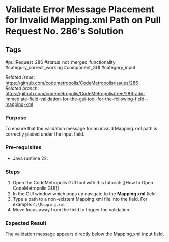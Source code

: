 # Validate Error Message Placement for Invalid Mapping.xml Path on Pull Request No. 286's Solution

## Tags
#pullRequest_286 #status_not_merged_functionality #category_correct_working #component_GUI #category_input

_Related issue:_ https://github.com/codemetropolis/CodeMetropolis/issues/286 <br>
_Related branch:_ https://github.com/codemetropolis/CodeMetropolis/tree/286-add-immediate-field-validation-for-the-gui-tool-for-the-following-field--mapping-xml

### Purpose
To ensure that the validation message for an invalid Mapping.xml path is correctly placed under the input field.

### Pre-requisites
- Java runtime 22.

### Steps
1. Open the CodeMetropolis GUI tool with this tutorial: [[How to Open CodeMetropolis GUI]]
2. In the GUI window which pops up navigate to the **Mapping xml** field. 
3. Type a path to a non-existent Mapping.xml file into the field. For example: `C:\Mapping.xml`
4. Move focus away from the field to trigger the validation.

### Expected Result
The validation message appears directly below the Mapping.xml input field.